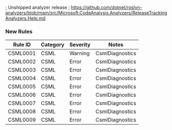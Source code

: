 ﻿; Unshipped analyzer release
; https://github.com/dotnet/roslyn-analyzers/blob/main/src/Microsoft.CodeAnalysis.Analyzers/ReleaseTrackingAnalyzers.Help.md

### New Rules

Rule ID | Category | Severity | Notes
--------|----------|----------|-------
CSML0001 | CSML | Warning | CsmlDiagnostics
CSML0002 | CSML | Error | CsmlDiagnostics
CSML0003 | CSML | Error | CsmlDiagnostics
CSML0004 | CSML | Error | CsmlDiagnostics
CSML0005 | CSML | Error | CsmlDiagnostics
CSML0006 | CSML | Error | CsmlDiagnostics
CSML0007 | CSML | Error | CsmlDiagnostics
CSML0008 | CSML | Error | CsmlDiagnostics
CSML0009 | CSML | Error | CsmlDiagnostics